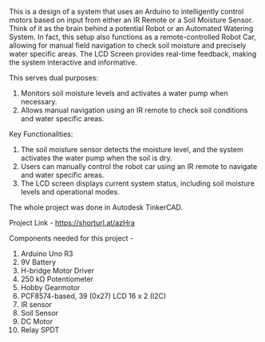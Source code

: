 This is a design of a system that uses an Arduino to intelligently control motors based on input from either an IR Remote or a Soil Moisture Sensor. Think of it as the brain behind a potential Robot or an Automated Watering System. In fact, this setup also functions as a remote-controlled Robot Car, allowing for manual field navigation to check soil moisture and precisely water specific areas. The LCD Screen provides real-time feedback, making the system interactive and informative.

This serves dual purposes:
  1. Monitors soil moisture levels and activates a water pump when necessary.
  2. Allows manual navigation using an IR remote to check soil conditions and water specific areas.​

Key Functionalities:
  1. The soil moisture sensor detects the moisture level, and the system activates the water pump when the soil is dry.
  2. Users can manually control the robot car using an IR remote to navigate and water specific areas.
  3. The LCD screen displays current system status, including soil moisture levels and operational modes.

The whole project was done in Autodesk TinkerCAD.

Project Link - https://shorturl.at/azHra

Components needed for this project -
1. Arduino Uno R3
2. 9V Battery
3. H-bridge Motor Driver
4. 250 kΩ Potentiometer
5. Hobby Gearmotor
6. PCF8574-based, 39 (0x27) LCD 16 x 2 (I2C)
7. IR sensor
8. Soil Sensor
9. DC Motor
10. Relay SPDT

